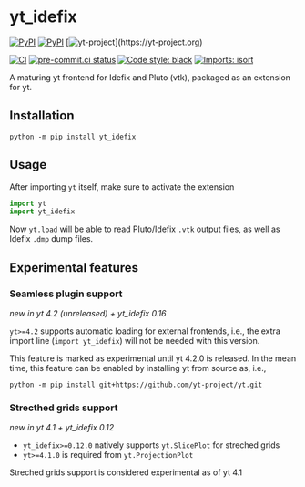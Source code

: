 
# yt_idefix
[![PyPI](https://img.shields.io/pypi/v/yt-idefix.svg?logo=pypi&logoColor=white&label=PyPI)](https://pypi.org/project/yt_idefix/)
[![PyPI](https://img.shields.io/badge/requires-Python%20≥%203.8-blue?logo=python&logoColor=white)](https://pypi.org/project/yt_idefix/)
[![yt-project](https://img.shields.io/static/v1?label="works%20with"&message="yt"&color="blueviolet")](https://yt-project.org)

<!--- Tests and style --->
[![CI](https://github.com/neutrinoceros/yt_idefix/actions/workflows/ci.yml/badge.svg)](https://github.com/neutrinoceros/yt_idefix/actions/workflows/ci.yml)
[![pre-commit.ci status](https://results.pre-commit.ci/badge/github/neutrinoceros/yt_idefix/main.svg)](https://results.pre-commit.ci/latest/github/neutrinoceros/yt_idefix/main)
[![Code style: black](https://img.shields.io/badge/code%20style-black-000000.svg)](https://github.com/psf/black)
[![Imports: isort](https://img.shields.io/badge/%20imports-isort-%231674b1?style=flat&labelColor=ef8336)](https://pycqa.github.io/isort/)

A maturing yt frontend for Idefix and Pluto (vtk), packaged as an extension for yt.

## Installation

```shell
python -m pip install yt_idefix
```

## Usage

After importing `yt` itself, make sure to activate the extension
```python
import yt
import yt_idefix
```

Now `yt.load` will be able to read Pluto/Idefix `.vtk` output files, as well as
Idefix `.dmp` dump files.


## Experimental features

### Seamless plugin support
*new in yt 4.2 (unreleased) + yt_idefix 0.16*

`yt>=4.2` supports automatic
loading for external frontends, i.e., the extra import line (`import yt_idefix`)
will not be needed with this version.

This feature is marked as experimental until yt 4.2.0 is released.
In the mean time, this feature can be enabled by installing yt from source as, i.e.,
```shell
python -m pip install git+https://github.com/yt-project/yt.git
```

### Strecthed grids support
*new in yt 4.1 + yt_idefix 0.12*
- `yt_idefix>=0.12.0` natively supports `yt.SlicePlot` for streched grids
- `yt>=4.1.0` is required from `yt.ProjectionPlot`

Streched grids support is considered experimental as of yt 4.1

